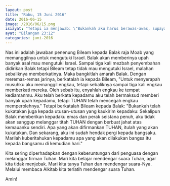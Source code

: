 ```yaml
---
layout: post
title: "Rabu, 15 Juni 2016"
date: 2016-06-15
image: /2016/06/15.png
isiayat: "Tetapi ia menjawab: \"Bukankah aku harus berawas-awas, supaya mengatakan apa yang ditaruh TUHAN ke dalam mulutku?\""
ayat: "Bilangan 23:12"
categories: juni-2016
---
```


Nas ini adalah jawaban penenung Bileam kepada Balak raja Moab yang memanggilnya untuk mengutuki Israel. Balak akan memberinya upah banyak asal mau mengutuki Israel. Sampai tiga kali mezbah penyembahan didirikan Balak tetapi Bileam tetap tidak mau mengutuki Israel, malahan sebaliknya memberkatinya. Maka bangkitlah amarah Balak. Dengan meremas-remas jarinya, berkatalah ia kepada Bileam, "Untuk menyerapah musuhku aku memanggil engkau, tetapi sebaliknya sampai tiga kali engkau memberkati mereka. Oleh sebab itu, enyahlah engkau ke tempat kediamanmu. Aku telah berkata kepadamu aku telah bermaksud memberi banyak upah kepadamu, tetapi TUHAN telah mencegah engkau memperolehnya." Tetapi berkatalah Bileam kepada Balak: "Bukankah telah kukatakan juga kepada utusan-utusan yang kaukirim kepadaku: Sekalipun Balak memberikan kepadaku emas dan perak seistana penuh, aku tidak akan sanggup melanggar titah TUHAN dengan berbuat jahat atas kemauanku sendiri. Apa yang akan difirmankan TUHAN, itulah yang akan kukatakan. Dan sekarang, aku ini sudah hendak pergi kepada bangsaku. Marilah kuberitahukan kepadamu apa yang akan dilakukan bangsa itu kepada bangsamu di kemudian hari."

Kita sering diperhadapkan dengan keberuntungan dari penguasa dengan melanggar firman Tuhan. Mari kita belajar mendengar suara Tuhan, agar kita tidak menjebak. Mari kita tanya Tuhan dan mendengar suara-Nya. Melalui membaca Alkitab kita terlatih mendengar suara Tuhan.

Amin!